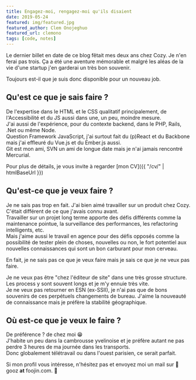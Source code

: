 ```yaml
---
title: Engagez-moi, rengagez-moi qu'ils disaient
date: 2019-05-24
featured: img/featured.jpg
featured_author: Clem Onojeghuo
featured_url: clemono
tags: [code, notes]
---
```


Le dernier billet en date de ce blog fêtait mes deux ans chez Cozy. Je n'en ferai pas trois. Ça a été une aventure mémorable et malgré les aléas de la vie d'une startup j'en garderai un très bon souvenir.

<!-- excerpt -->

Toujours est-il que je suis donc disponible pour un nouveau job.

## Qu'est ce que je sais faire ?

De l'expertise dans le HTML et le CSS qualitatif principalement, de l'Accessibilité et du JS aussi dans une, un peu, moindre mesure.  
J'ai aussi de l'expérience, pour du contexte backend, dans le PHP, Rails, .Net ou même Node.  
Question Framework JavaScript, j'ai surtout fait du (p)React et du Backbone mais j'ai effleuré du Vue.js et du Ember.js aussi.  
Git est mon ami, SVN un ami de longue date mais je n'ai jamais rencontré Mercurial.

Pour plus de détails, je vous invite à regarder [mon CV]({{ "/cv/" | htmlBaseUrl }})

## Qu'est-ce que je veux faire ?

Je ne sais pas trop en fait. J'ai bien aimé travailler sur un produit chez Cozy. C'était différent de ce que j'avais connu avant.  
Travailler sur un projet long terme apporte des défis différents comme la maintenance pointue, la surveillance des performances, les refactoring intelligents, etc.  
Mais j'aime aussi le travail en agence pour des défis opposés comme la possibilité de tester plein de choses, nouvelles ou non, le fort potentiel aux nouvelles connaissances qui sont un bon carburant pour mon cerveau.

En fait, je ne sais pas ce que je veux faire mais je sais ce que je ne veux pas faire.

Je ne veux pas être "chez l'éditeur de site" dans une très grosse structure. Les process y sont souvent longs et je m'y ennuie très vite.  
Je ne veux pas retourner en ESN (ex-SSII), je n'ai pas que de bons souvenirs de ces perpétuels changements de bureau. J'aime la nouveauté de connaissance mais je préfère la stabilité géographique.

## Où est-ce que je veux le faire ?

De préférence ? de chez moi 😁  
J'habite un peu dans la cambrousse yvelinoise et je préfère autant ne pas perdre 3 heures de ma journée dans les transports.  
Donc globalement télétravail ou dans l'ouest parisien, ce serait parfait.

Si mon profil vous intéresse, n'hésitez pas et envoyez moi un mail sur 📧 gooz **at** foojin.com. 👋
